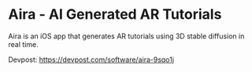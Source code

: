 # Aira - AI Generated AR Tutorials

Aira is an iOS app that generates AR tutorials using 3D stable diffusion in real time.

Devpost: https://devpost.com/software/aira-9sqo1j
